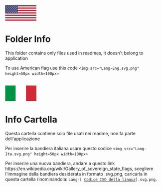 <img src="Lang-Eng.svg.png" height=50px width=100px>

<h1>Folder Info</h1>
<p>This folder contains only files used in readmes, it doesn't belong to application</p>
<p>To use American flag use this code <code>&ltimg src="Lang-Eng.svg.png" height=50px width=100px&gt</code></p>
<p>
<br>
<img src="Lang-Ita.svg.png" height=50px width=100px>
<h1>Info Cartella</h1>
<p>Questa cartella contiene solo file usati nei readme, non fa parte dell'applicazione</p>
<p>Per inserire la bandiera italiana usare questo codice <code>&ltimg src="Lang-Ita.svg.png" height=50px width=100px&gt
</code></p>
<p>Per inserire una nuova bandiera, andare a questo link https://en.wikipedia.org/wiki/Gallery_of_sovereign_state_flags, scegliere l'immagine della bandiera desiderata in formato .svg.png, caricarla in questa cartella rinominandola: <code>Lang-[ <a href="https://en.wikipedia.org/wiki/List_of_ISO_639-2_codes">Codice ISO della lingua</a>].svg.png</code>.
